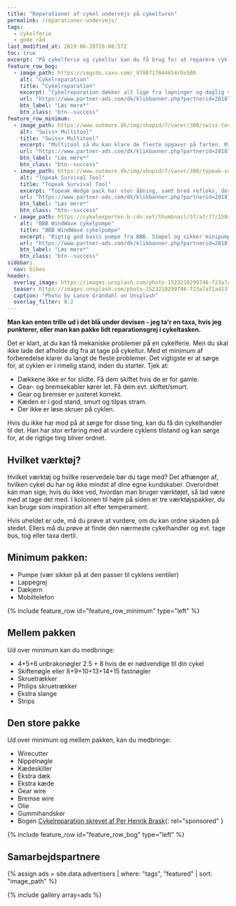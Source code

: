 ```yaml
---
title: "Reparationer af cykel undervejs på cykelturen"
permalink: /reparationer-undervejs/
tags:
  - cykelferie
  - gode råd
last_modified_at: 2019-06-28T16:08:57Z
toc: true
excerpt: "På cykelferie og cykeltur kan du få brug for at reparere cyklen. Hvilket cykelværktøj er godt at have med på turen?"
feature_row_bog:
  - image_path: https://imgcdn.saxo.com/_9788717044654/0x500
    alt: "Cykelreparation"
    title: "Cykelreparation"
    excerpt: "Cykelreparation dækker alt lige fra lapninger og daglig vedligeholdelse til avancerede teknikker til hjulopretning og justering af gear eller bremser på din mountainbike."
    url: "https://www.partner-ads.com/dk/klikbanner.php?partnerid=28187&bannerid=43264&htmlurl=https://www.saxo.com/dk/cykelreparation_per-henrik-brask_indbundet_9788717044654"
    btn_label: "Læs mere*"
    btn_class: "btn--success"
feature_row_minimum:
  - image_path: https://www.outmore.dk/img/shopid/7/varer/300/swiss-tech-rx20-760750350601-100012295.jpg
    alt: "Swiss+ Multitool"
    title: "Swiss+ Multitool"
    excerpt: "Multitool så du kan klare de fleste opgaver på farten. Rx20 er meget høj kvalitet, lavet i rustfrit stål og kan klare næsten alle tænkelige opgaver."
    url: "https://www.partner-ads.com/dk/klikbanner.php?partnerid=28187&bannerid=44269&htmlurl=https://www.outmore.dk/swiss-tech-rx20"
    btn_label: "Læs mere*"
    btn_class: "btn--success"
  - image_path: https://www.outmore.dk/img/shopid/7/varer/300/topeak-survival-tool-wedge-ii-4712511829907-tc2276b.jpg
    alt: "Topeak Survival Tool"
    title: "Topeak Survival Tool"
    excerpt: "Topeak Wedge pack har stor åbning, samt bred refleks, der giver god sikkerhed på vejene. Den indeholder alt hvad du har brug for til at fikse cyklen på farten."
    url: "https://www.partner-ads.com/dk/klikbanner.php?partnerid=28187&bannerid=44269&htmlurl=https://www.outmore.dk/topeak-survival-tool-wedge-ii"
    btn_label: "Læs mere*"
    btn_class: "btn--success"
  - image_path: https://cykelexperten.b-cdn.net/thumbnail/3f/af/77/1584348168/uploads_2017_01_getimage.ashx-104_1920x1920.jpeg
    alt: "BBB WindWave cykelpumpe"
    title: "BBB WindWave cykelpumpe"
    excerpt: "Rigtig god basis pumpe fra BBB. Simpel og sikker minipumpe. Der kan fastlåses om ventilen. Pumper op til 7 bar / 100 psi og har metalstempel. Passer til racer-, auto- og dvventil og vejer 111 gram."
    url: "https://www.partner-ads.com/dk/klikbanner.php?partnerid=28187&bannerid=35898&htmlurl=https://cykelexperten.dk/bbb-windwave-cykelpumpe-bmp-54/?source=partner-ads"
    btn_label: "Læs mere*"
    btn_class: "btn--success"
sidebar:
  nav: bikes
header:
  overlay_image: https://images.unsplash.com/photo-1523210299746-f23a7af1a413?ixlib=rb-1.2.1&ixid=eyJhcHBfaWQiOjEyMDd9&auto=format&fit=crop&w=1567&q=80
  teaser: https://images.unsplash.com/photo-1523210299746-f23a7af1a413?ixlib=rb-1.2.1&ixid=eyJhcHBfaWQiOjEyMDd9&auto=format&fit=crop&w=400&q=80
  caption: "Photo by Lance Grandahl on Unsplash"
  overlay_filter: 0.2
---
```


**Man kan enten trille ud i det blå under devisen - jeg ta'r en taxa, hvis jeg punkterer, eller man kan pakke lidt reparationsgrej i cykeltasken.**

Det er klart, at du kan få mekaniske problemer på en cykelferie. Men du skal ikke lade det afholde dig fra at tage på cykeltur. Med et minimum af forberedelse klarer du langt de fleste problemer. Det vigtigste er at sørge for, at cyklen er i rimelig stand, inden du starter. Tjek at:

- Dækkene ikke er for slidte. Få dem skiftet hvis de er for gamle.
- Gear- og bremsekabler kører let. Få dem evt. skiftet/smurt.
- Gear og bremser er justeret korrekt.
- Kæden er i god stand, smurt og tilpas stram.
- Der ikke er løse skruer på cyklen.

Hvis du ikke har mod på at sørge for disse ting, kan du få din cykelhandler til det. Han har stor erfaring med at vurdere cyklens tilstand og kan sørge for, at de rigtige ting bliver ordnet.

## Hvilket værktøj?

Hvilket værktøj og hvilke reservedele bør du tage med? Det afhænger af, hvilken cykel du har og ikke mindst af dine egne kundskaber. Overordnet kan man sige, hvis du ikke ved, hvordan man bruger værktøjet, så lad være med at tage det med. I kolonnen til højre på siden er tre værktøjspakker, du kan bruge som inspiration alt efter temperament.

Hvis uheldet er ude, må du prøve at vurdere, om du kan ordne skaden på stedet. Ellers må du prøve at finde den nærmeste cykelhandler og evt. tage bus, tog eller taxa dertil.

## Minimum pakken:

- Pumpe (vær sikker på at den passer til cyklens ventiler)
- Lappegrej
- Dækjern
- Mobiltelefon

{% include feature_row id="feature_row_minimum" type="left" %}

## Mellem pakken

Ud over minimum kan du medbringe:

- 4+5+6 unbrakonøgler 2.5 + 8 hvis de er nødvendige til din cykel
- Skiftenøgle eller 8+9+10+13+14+15 fastnøgler
- Skruetrækker
- Philips skruetrækker
- Ekstra slange
- Strips

## Den store pakke

Ud over minimum og mellem pakken, kan du medbringe:

- Wirecutter
- Nippelnøgle
- Kædeskiller
- Ekstra dæk
- Ekstra kæde
- Gear wire
- Bremse wire
- Olie
- Gummihandsker
- Bogen [Cykelreparation skrevet af Per Henrik Brask](https://www.partner-ads.com/dk/klikbanner.php?partnerid=28187&bannerid=43264&htmlurl=https://www.saxo.com/dk/cykelreparation_per-henrik-brask_indbundet_9788717044654){: rel="sponsored" }

{% include feature_row id="feature_row_bog" type="left" %}

## Samarbejdspartnere

{% assign ads = site.data.advertisers | where: "tags", "featured" | sort: "image_path" %}

{% include gallery array=ads %}
